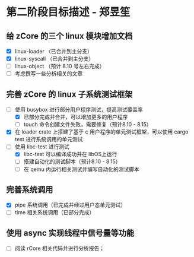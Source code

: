 # 第二阶段目标描述 - 郑昱笙

## 给 zCore 的三个 linux 模块增加文档

- [x] linux-loader （已合并到主分支）
- [x] linux-syscall （已合并到主分支）
- [ ] linux-object （预计 8.10 号左右完成）
- [ ] 考虑撰写一些分析相关的文章

## 完善 zCore 的 linux 子系统测试框架

- [ ] 使用 busybox 进行部分用户程序测试，提高测试覆盖率
  - [x] 已部分完成并合并，可以增加更多的用户程序
  - [ ] touch 命令创建文件失败，需要修复（预计8.10 - 8.15）
- [x] 在 loader crate 上搭建了基于 c 用户程序的单元测试框架，可以使用 cargo test 进行系统调用的单元测试
- [ ] 使用 libc-test 进行测试
  - [x] libc-test 可以编译成功并在 libOS上运行
  - [ ] 搭建自动化的测试脚本（预计8.10 - 8.15）
  - [ ] 在 qemu 内运行相关测试并编写自动化的测试脚本

## 完善系统调用

- [x] pipe 系统调用（已完成并经过用户态单元测试）
- [ ] time 相关系统调用（已部分完成）

## 使用 async 实现线程中信号量等功能

- [ ] 阅读 rCore 相关代码并进行分析报告；

